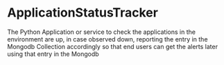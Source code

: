 # ApplicationStatusTracker
The Python Application or service to check the applications in the environment are up, in case observed down, reporting the entry in the Mongodb Collection accordingly so that end users can get the alerts later using that entry in the Mongodb

